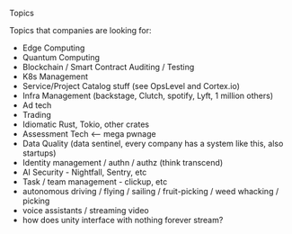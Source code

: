 Topics

Topics that companies are looking for:

- Edge Computing
- Quantum Computing
- Blockchain / Smart Contract Auditing / Testing
- K8s Management
- Service/Project Catalog stuff (see OpsLevel and Cortex.io)
- Infra Management (backstage, Clutch, spotify, Lyft, 1 million others)
- Ad tech
- Trading
- Idiomatic Rust, Tokio, other crates
- Assessment Tech <-- mega pwnage
- Data Quality (data sentinel, every company has a system like this, also startups)
- Identity management / authn / authz (think transcend)
- AI Security - Nightfall, Sentry, etc
- Task / team management - clickup, etc
- autonomous driving / flying / sailing / fruit-picking / weed whacking / picking
- voice assistants / streaming video
- how does unity interface with nothing forever stream?